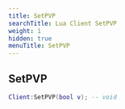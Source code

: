 ```yaml
---
title: SetPVP
searchTitle: Lua Client SetPVP
weight: 1
hidden: true
menuTitle: SetPVP
---
```

## SetPVP
```lua
Client:SetPVP(bool v); -- void
```